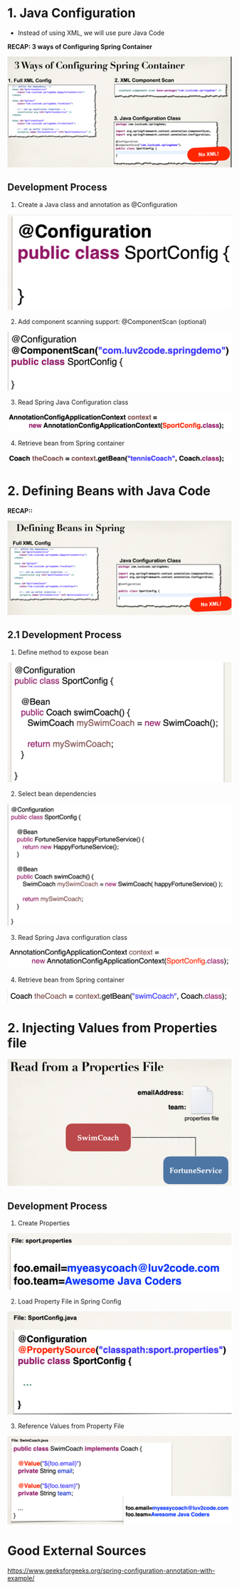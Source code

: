 # 1. Java Configuration

* Instead of using XML, we will use pure Java Code

**RECAP: 3 ways of Configuring Spring Container**

<img src="./public/screenshot/8_ioc_java_code/1.png"/>

## Development Process

1. Create a Java class and annotation as @Configuration
<img src="./public/screenshot/8_ioc_java_code/2.png"/>

2. Add component scanning support: @ComponentScan (optional)
<img src="./public/screenshot/8_ioc_java_code/3.png"/>

3. Read Spring Java Configuration class
<img src="./public/screenshot/8_ioc_java_code/4.png"/>

4. Retrieve bean from Spring container
<img src="./public/screenshot/8_ioc_java_code/5.png"/>

# 2. Defining Beans with Java Code

**RECAP::**

<img src="./public/screenshot/8_ioc_java_code/6.png"/>

## 2.1 Development Process

1. Define method to expose bean
<img src="./public/screenshot/8_ioc_java_code/7.png"/>

2. Select bean dependencies 
<img src="./public/screenshot/8_ioc_java_code/8.png"/>

3. Read Spring Java configuration class
<img src="./public/screenshot/8_ioc_java_code/9.png"/>

4. Retrieve bean from Spring container
<img src="./public/screenshot/8_ioc_java_code/10.png"/>


# 2. Injecting Values from Properties file

<img src="./public/screenshot/8_ioc_java_code/11.png"/>

## Development Process
1. Create Properties
<img src="./public/screenshot/8_ioc_java_code/12.png"/>

2. Load Property File in Spring Config
<img src="./public/screenshot/8_ioc_java_code/13.png"/>

3. Reference Values from Property File
<img src="./public/screenshot/8_ioc_java_code/14.png"/>

# Good External Sources

https://www.geeksforgeeks.org/spring-configuration-annotation-with-example/
